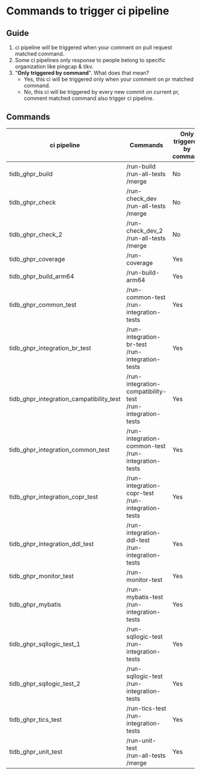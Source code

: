 # Commands to trigger ci pipeline

## Guide

1. ci pipeline will be triggered when your comment on pull request matched command.
2. Some ci pipelines only response to people belong to specific organization like pingcap & tikv.
3. "**Only triggered by command**". What does that mean?
   * Yes, this ci will be triggered only when your comment on pr matched command.
   * No, this ci will be triggered by every new commit on current pr, comment matched command also trigger ci pipeline.

## Commands

| ci pipeline                              | Commands                                                     | Only triggered by command |
| ---------------------------------------- | ------------------------------------------------------------ | ------------------------- |
| tidb_ghpr_build                          | /run-build<br />/run-all-tests<br />/merge                   | No                        |
| tidb_ghpr_check                          | /run-check_dev<br />/run-all-tests<br />/merge               | No                        |
| tidb_ghpr_check_2                        | /run-check_dev_2<br />/run-all-tests<br />/merge             | No                        |
| tidb_ghpr_coverage                       | /run-coverage                                                | Yes                       |
| tidb_ghpr_build_arm64                    | /run-build-arm64                                             | Yes                       |
| tidb_ghpr_common_test                    | /run-common-test<br />/run-integration-tests                 | Yes                       |
| tidb_ghpr_integration_br_test            | /run-integration-br-test<br />/run-integration-tests         | Yes                       |
| tidb_ghpr_integration_campatibility_test | /run-integration-compatibility-test<br />/run-integration-tests | Yes                       |
| tidb_ghpr_integration_common_test        | /run-integration-common-test<br />/run-integration-tests     | Yes                       |
| tidb_ghpr_integration_copr_test          | /run-integration-copr-test<br />/run-integration-tests       | Yes                       |
| tidb_ghpr_integration_ddl_test           | /run-integration-ddl-test<br />/run-integration-tests        | Yes                       |
| tidb_ghpr_monitor_test                   | /run-monitor-test                                            | Yes                       |
| tidb_ghpr_mybatis                        | /run-mybatis-test<br />/run-integration-tests                | Yes                       |
| tidb_ghpr_sqllogic_test_1                | /run-sqllogic-test<br />/run-integration-tests               | Yes                       |
| tidb_ghpr_sqllogic_test_2                | /run-sqllogic-test<br />/run-integration-tests               | Yes                       |
| tidb_ghpr_tics_test                      | /run-tics-test<br />/run-integration-tests                   | Yes                       |
| tidb_ghpr_unit_test                      | /run-unit-test<br />/run-all-tests<br />/merge               | Yes                       |


